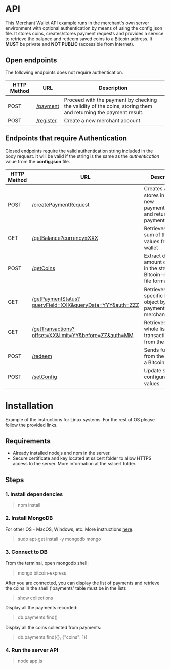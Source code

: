 # API

This Merchant Wallet API example runs in the merchant's own server environment with optional authentication by means of using the config.json file. It stores coins, creates/stores payment requests and provides a service to retrieve the balance and redeem saved coins to a Bitcoin address. It **MUST** be private and **NOT PUBLIC** (accessible from Internet).

## Open endpoints

The following endpoints does not require authentication.

| HTTP Method        | URL           | Description  |
| ------------- |-------------| -----|
| POST | [/payment](docs/payment.md) | Proceed with the payment by checking the validity of the coins, storing them and returning the payment result. |
| POST | [/register](docs/register.md) | Create a new merchant account |

## Endpoints that require Authentication

Closed endpoints require the valid authentication string included in the body request. It will be valid if the string is the same as the *authentication* value from the **config.json** file.

| HTTP Method        | URL           | Description  |
| ------------- |-------------| -----|
| POST | [/createPaymentRequest](docs/createPaymentRequest.md) | Creates and stores in DB a new paymentRequest, and returns the paymentRequest |
| GET | [/getBalance?currency=XXX](docs/getBalance.md) | Retrieves the sum of the coin values from the wallet |
| POST | [/getCoins](docs/getCoins.md) | Extract desired amount of Coins in the standard Bitcoin-express file format |
| GET | [/getPaymentStatus?queryField=XXX&queryData=YYY&auth=ZZZ](docs/getPaymentStatus.md) | Retrieves a specific location object by payment_id or merchant_data |
| GET | [/getTransactions?offset=XX&limit=YY&before=ZZ&auth=MM](docs/getTransactions.md) | Retrieves the whole list of transactions from the DB |
| POST | [/redeem](docs/redeem.md) | Sends funds from the wallet to a Bitcoin address |
| POST | [/setConfig](docs/setConfig.md) | Update settings configuration values |


# Installation

Example of the instructions for Linux systems. For the rest of OS please follow the provided links.

## Requirements

- Already installed nodejs and npm in the server.
- Secure certificate and key located at sslcert folder to allow HTTPS access to the server. More information at the sslcert folder.

## Steps

### 1. Install dependencies

> npm install


### 2. Install MongoDB

For other OS - MacOS, Windows, etc. More instructions [here](https://docs.mongodb.com/manual/installation/).

> sudo apt-get install -y mongodb
> mongo


### 3. Connect to DB

From the terminal, open mongodb shell:

> mongo bitcoin-express

After you are connected, you can display the list of payments and retrieve the coins in the shell ('payments' table must be in the list):

> show collections

Display all the payments recorded:

> db.payments.find()

Display all the coins collected from payments:

> db.payments.find({}, {"coins": 1})


### 4. Run the server API

> node app.js

